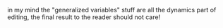

in my mind the "generalized variables" stuff are all the dynamics part of editing, the final result to the reader should not care!